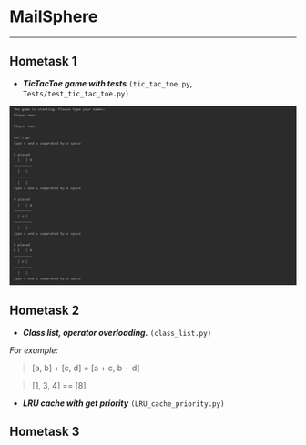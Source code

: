 # MailSphere
***
## Hometask 1
+ ***TicTacToe game with tests*** `(tic_tac_toe.py`, `Tests/test_tic_tac_toe.py)`

![](https://github.com/Armenqaa/MailSphere/blob/master/img/TicTacToe.jpg)
## Hometask 2
+ ***Class list, operator overloading.*** `(class_list.py)`

*For example:*
>[a, b] + [c, d] = [a + c, b + d]

>[1, 3, 4] == [8]

+ ***LRU cache with get priority*** `(LRU_cache_priority.py)`
## Hometask 3
